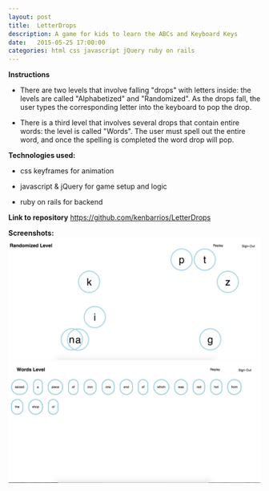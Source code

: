 ```yaml
---
layout: post
title:  LetterDrops
description: A game for kids to learn the ABCs and Keyboard Keys
date:   2015-05-25 17:00:00
categories: html css javascript jQuery ruby on rails
---
```

**Instructions**

- There are two levels that involve falling "drops" with letters inside: the levels are called "Alphabetized" and "Randomized". As the drops fall, the user types the corresponding letter into the keyboard to pop the drop.

- There is a third level that involves several drops that contain entire words: the level is called "Words". The user must spell out the entire word, and once the spelling is completed the word drop will pop.


**Technologies used:**

- css keyframes for animation

- javascript & jQuery for game setup and logic

- ruby on rails for backend


**Link to repository**
<a href="https://github.com/kenbarrios/LetterDrops" target="_blank">https://github.com/kenbarrios/LetterDrops</a>


**Screenshots:**
<img src="/images/letterDrops1.jpg" alt="LetterDrops screenshot1">
<br>
<img src="/images/letterDrops2.jpg" alt="LetterDrops screenshot2">
